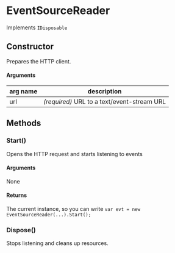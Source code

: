 # EventSourceReader

Implements `IDisposable`

## Constructor

Prepares the HTTP client.

#### Arguments

| arg name | description |
| --- | --- |
| url | _(required)_ URL to a text/event-stream URL |

## Methods

### Start()

Opens the HTTP request and starts listening to events

#### Arguments

None

#### Returns

The current instance, so you can write `var evt = new EventSourceReader(...).Start();`

### Dispose()

Stops listening and cleans up resources.
